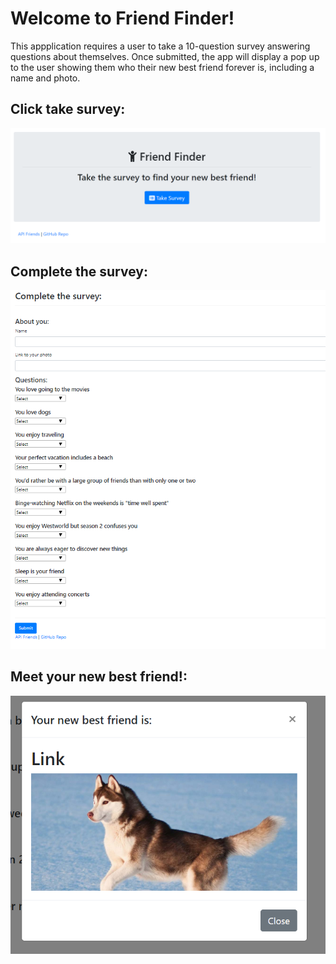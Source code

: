 # Welcome to Friend Finder!

This appplication requires a user to take a 10-question survey answering questions about themselves.  Once submitted, the app will display a pop up to the user showing them who their new best friend forever is, including a name and photo.

## Click take survey:


![image](/images/main.png)

## Complete the survey:


![image](/images/survey.png)

## Meet your new best friend!:


![image](/images/modal.png)



